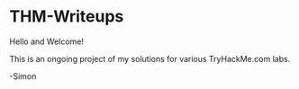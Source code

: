 # THM-Writeups

Hello and Welcome!

This is an ongoing project of my solutions for various TryHackMe.com labs. 

-Simon
